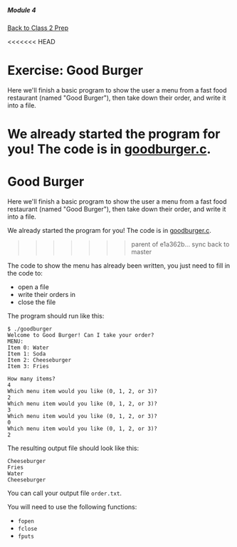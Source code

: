 ##### Module 4
[Back to Class 2 Prep](../../class2-prep#files-hex)

<<<<<<< HEAD
# Exercise: Good Burger

Here we'll finish a basic program to show the user a menu from a fast food restaurant (named "Good Burger"), then take down their order, and write it into a file.

We already started the program for you!  The code is in [goodburger.c](./goodburger.md).
=======
# Good Burger

Here we'll finish a basic program to show the user a menu from a fast food restaurant (named "Good Burger"), then take down their order, and write it into a file.

We already started the program for you!  The code is in [goodburger.c](./goodburger.html).
>>>>>>> parent of e1a362b... sync back to master

The code to show the menu has already been written, you just need to fill in the code to:
- open a file
- write their orders in
- close the file

The program should run like this:
```nohighlight
$ ./goodburger
Welcome to Good Burger! Can I take your order?
MENU:
Item 0: Water
Item 1: Soda
Item 2: Cheeseburger
Item 3: Fries

How many items? 
4
Which menu item would you like (0, 1, 2, or 3)?
2
Which menu item would you like (0, 1, 2, or 3)? 
3
Which menu item would you like (0, 1, 2, or 3)?
0
Which menu item would you like (0, 1, 2, or 3)?
2
```

The resulting output file should look like this:
```nohighlight
Cheeseburger
Fries
Water
Cheeseburger
```

You can call your output file `order.txt`.

You will need to use the following functions:
* `fopen`
* `fclose`
* `fputs`
